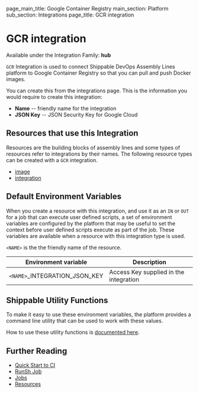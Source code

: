 page_main_title: Google Container Registry
main_section: Platform
sub_section: Integrations
page_title: GCR integration

# GCR integration

Available under the Integration Family: **hub**

`GCR` Integration is used to connect Shippable DevOps Assembly Lines platform to Google Container Registry so that you can pull and push Docker images.

You can create this from the integrations page. This is the information you would require to create this integration:

* **Name** -- friendly name for the integration
* **JSON Key** -- JSON Security Key for Google Cloud

## Resources that use this Integration
Resources are the building blocks of assembly lines and some types of resources refer to integrations by their names. The following resource types can be created with a `GCR` integration.

* [image](/platform/workflow/resource/image)
* [integration](/platform/workflow/resource/integration)

## Default Environment Variables
When you create a resource with this integration, and use it as an `IN` or `OUT` for a job that can execute user defined scripts, a set of environment variables are configured by the platform that may be useful to set the context before user defined scripts execute as part of the job. These variables are available when a resource with this integration type is used.

`<NAME>` is the the friendly name of the resource.

| Environment variable						| Description      |
| ------			 							|----------------- |
| `<NAME>`\_INTEGRATION\_JSON_KEY			| Access Key supplied in the integration |

## Shippable Utility Functions
To make it easy to use these environment variables, the platform provides a command line utility that can be used to work with these values.

How to use these utility functions is [documented here](/platform/tutorial/workflow/using-shipctl).

## Further Reading
* [Quick Start to CI](/getting-started/ci-sample)
* [RunSh Job](/platform/workflow/job/runsh)
* [Jobs](/platform/workflow/job/overview)
* [Resources](/platform/workflow/resource/overview)
